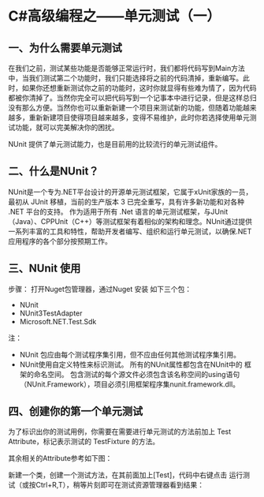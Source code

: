 # C#高级编程之——单元测试（一）

## 一、为什么需要单元测试

在我们之前，测试某些功能是否能够正常运行时，我们都将代码写到Main方法中，当我们测试第二个功能时，我们只能选择将之前的代码清掉，重新编写。此时，如果你还想重新测试你之前的功能时，这时你就显得有些难为情了，因为代码都被你清掉了。当然你完全可以把代码写到一个记事本中进行记录，但是这样总归没有那么方便。当然你也可以重新新建一个项目来测试新的功能，但随着功能越来越多，重新新建项目使得项目越来越多，变得不易维护，此时你若选择使用单元测试功能，就可以完美解决你的困扰。

NUnit 提供了单元测试能力，也是目前用的比较流行的单元测试组件。

## 二、什么是NUnit？

NUnit是一个专为.NET平台设计的开源单元测试框架，它属于xUnit家族的一员，最初从 JUnit 移植，当前的生产版本 3 已完全重写，具有许多新功能和对各种 .NET 平台的支持。
作为适用于所有 .Net 语言的单元测试框架，与JUnit（Java）、CPPUnit（C++）等测试框架有着相似的架构和理念。NUnit通过提供一系列丰富的工具和特性，帮助开发者编写、组织和运行单元测试，以确保.NET应用程序的各个部分按预期工作。

## 三、NUnit 使用

步骤：
打开Nuget包管理器，通过Nuget 安装 如下三个包：

- NUnit
- NUnit3TestAdapter
- Microsoft.NET.Test.Sdk

注：

- NUnit 包应由每个测试程序集引用，但不应由任何其他测试程序集引用。
- NUnit使用自定义特性来标识测试。 所有的NUnit属性都包含在NUnit中的 框架的命名空间。 包含测试的每个源文件必须包含该名称空间的using语句（NUnit.Framework），项目必须引用框架程序集nunit.framework.dll。

## 四、创建你的第一个单元测试

为了标识出你的测试用例，你需要在需要进行单元测试的方法前加上 Test Attribute，标记表示测试的 TestFixture 的方法。

其余相关的Attribute参考如下图：

新建一个类，创建一个测试方法，在其前面加上[Test]，代码中右键点击 运行测试（或按Ctrl+R,T），稍等片刻即可在测试资源管理器看到结果：
